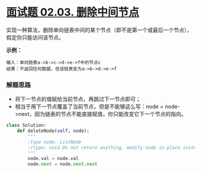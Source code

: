 # [面试题 02.03. 删除中间节点](https://leetcode-cn.com/problems/delete-middle-node-lcci/)

实现一种算法，删除单向链表中间的某个节点（即不是第一个或最后一个节点），假定你只能访问该节点。

 **示例：**

```
输入：单向链表a->b->c->d->e->f中的节点c
结果：不返回任何数据，但该链表变为a->b->d->e->f
```



### 解题思路

- 将下一节点的值赋给当前节点，再跳过下一节点即可；
- 相当于用下一节点覆盖了当前节点，但是不能够这么写：node = node->next，因为链表的节点不能直接赋值，你只能改变它下一个节点的指向。



```python
class Solution:
    def deleteNode(self, node):
        """
        :type node: ListNode
        :rtype: void Do not return anything, modify node in-place instead.
        """
        node.val = node.val
        node.next = node.next.next
```

